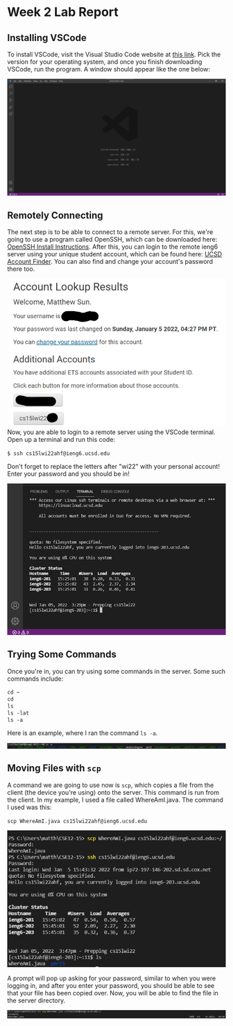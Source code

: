 # Week 2 Lab Report

## Installing VSCode

To install VSCode, visit the Visual Studio Code website at [this link](https://code.visualstudio.com/). Pick the version for your operating system, and once you finish downloading VSCode, run the program. A window should appear like the one below:

![vsc pic](Lab1-1.png)

## Remotely Connecting

The next step is to be able to connect to a remote server. For this, we're going to use a program called OpenSSH, which can be downloaded here: [OpenSSH Install Instructions](https://docs.microsoft.com/en-us/windows-server/administration/openssh/openssh_install_firstuse). After this, you can login to the remote ieng6 server using your unique student account, which can be found here: [UCSD Account Finder](https://sdacs.ucsd.edu/~icc/index.php). You can also find and change your account's password there too.

![account finder](Lab1-2b.png)
Now, you are able to login to a remote server using the VSCode terminal. Open up a terminal and run this code:

`$ ssh cs15lwi22ahf@ieng6.ucsd.edu`

Don't forget to replace the letters after "wi22" with your personal account! Enter your password and you should be in!

![ssh login](Lab1-2.png)

## Trying Some Commands

Once you're in, you can try using some commands in the server. Some such commands include:

```
cd ~
cd
ls
ls -lat
ls -a
```

Here is an example, where I ran the command `ls -a`.

![ls -a](Lab1-3.png)

## Moving Files with `scp`

A command we are going to use now is `scp`, which copies a file from the client (the device you're using) onto the server. This command is run from the client. In my example, I used a file called WhereAmI.java. The command I used was this:

`scp WhereAmI.java cs15lwi22ahf@ieng6.ucsd.edu`

![scp1](Lab1-4.png)

A prompt will pop up asking for your password, similar to when you were logging in, and after you enter your password, you should be able to see that your file has been copied over. Now, you will be able to find the file in the server directory.

![scp2](Lab1-4b.png)